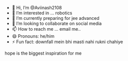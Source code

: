 - 👋 Hi, I’m @Aviinash2108
- 👀 I’m interested in ... robotics 
- 🌱 I’m currently preparing for jee advanced 
- 💞️ I’m looking to collaborate on social media 
- 📫 How to reach me ... email me..
- 😄 Pronouns: he/him
- ⚡ Fun fact: downfall mein bhi masti nahi rukni chahiye 

<!---
Aviinash2108/Aviinash2108 is a ✨ special ✨ repository because its `README.md` (this file) appears on your GitHub profile.
You can click the Preview link to take a look at your changes.
--->
hope is the biggest inspiration for me 
